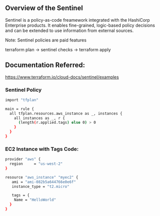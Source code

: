 ## Overview of the Sentinel
Sentinel is a policy-as-code freamework integrated with the HashiCorp Enterprise products. It enables fine-grained, logic-based policy decisions and can be extended to use information from external sources. 

Note: Sentinel policies are paid features

terraform plan -> sentinel checks -> terraform apply

## Documentation Referred:

https://www.terraform.io/cloud-docs/sentinel/examples

### Sentinel Policy

```sh
import "tfplan"

main = rule {
  all tfplan.resources.aws_instance as _, instances {
    all instances as _, r {
      (length(r.applied.tags) else 0) > 0
    }
  }
}
```

### EC2 Instance with Tags Code:

```sh
provider "aws" {
  region     = "us-west-2"
}

resource "aws_instance" "myec2" {
   ami = "ami-082b5a644766e0e6f"
   instance_type = "t2.micro"

   tags = {
    Name = "HelloWorld"
  }  
}
```

